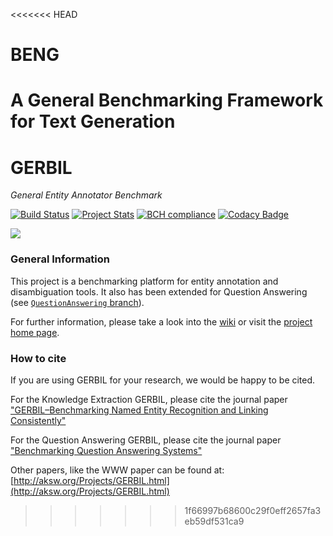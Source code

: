 <<<<<<< HEAD
# BENG
A General Benchmarking Framework for Text Generation
=======
GERBIL
========
<i>General Entity Annotator Benchmark</i>

[![Build Status](https://travis-ci.org/dice-group/gerbil.svg?branch=master)](https://travis-ci.org/dice-group/gerbil)
[![Project Stats](https://www.openhub.net/p/GERBIL-Benchmark/widgets/project_thin_badge.gif)](https://www.openhub.net/p/GERBIL-Benchmark)
[![BCH compliance](https://bettercodehub.com/edge/badge/AKSW/gerbil)](https://bettercodehub.com/)
[![Codacy Badge](https://api.codacy.com/project/badge/Grade/962549badbc74930ad83bf2707c44762)](https://www.codacy.com/app/dice-group/gerbil?utm_source=github.com&amp;utm_medium=referral&amp;utm_content=dice-group/gerbil&amp;utm_campaign=Badge_Grade)

<img style="height: auto; width: auto; max-width: 300px; max-height: 300px;" src="http://139.18.2.164/mroeder/gerbil/gerbil_logo.png">

### General Information

This project is a benchmarking platform for entity annotation and disambiguation tools. It also has been extended for Question Answering (see [`QuestionAnswering` branch](https://github.com/dice-group/gerbil/tree/QuestionAnswering)).

For further information, please take a look into the [wiki](https://github.com/AKSW/gerbil/wiki) or visit the [project home page](http://aksw.org/Projects/GERBIL.html).

### How to cite

If you are using GERBIL for your research, we would be happy to be cited.

For the Knowledge Extraction GERBIL, please cite the journal paper ["GERBIL–Benchmarking Named Entity Recognition and Linking Consistently"](https://dblp.uni-trier.de/rec/html/journals/semweb/RoderUN18)

For the Question Answering GERBIL, please cite the journal paper ["Benchmarking Question Answering Systems"](https://dblp.uni-trier.de/search?q=Benchmarking%20question%20answering%20systems)

Other papers, like the WWW paper can be found at: [http://aksw.org/Projects/GERBIL.html](http://aksw.org/Projects/GERBIL.html)
>>>>>>> 1f66997b68600c29f0eff2657fa3eb59df531ca9
